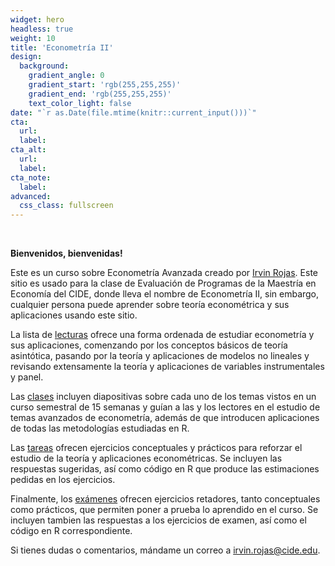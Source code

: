 ```yaml
---
widget: hero
headless: true
weight: 10
title: 'Econometría II'
design:
  background:
    gradient_angle: 0
    gradient_start: 'rgb(255,255,255)'
    gradient_end: 'rgb(255,255,255)'
    text_color_light: false
date: "`r as.Date(file.mtime(knitr::current_input()))`"
cta:
  url:
  label:
cta_alt:
  url:
  label:
cta_note:
  label:
advanced:
  css_class: fullscreen
---
```

<br>

**Bienvenidos, bienvenidas!**

Este es un curso sobre Econometría Avanzada creado por [Irvin Rojas](https://www.rojasirvin.com/). Este sitio es usado para la clase de Evaluación de Programas de la Maestría en Economía del CIDE, donde lleva el nombre de Econometría II, sin embargo, cualquier persona puede aprender sobre teoría econométrica y sus aplicaciones usando este sitio.

La lista de [lecturas](https://curso-ecnii.netlify.app/lecturas/) ofrece una forma ordenada de estudiar econometría y sus aplicaciones, comenzando por los conceptos básicos de teoría asintótica, pasando por la teoría y aplicaciones de modelos no lineales y revisando extensamente la teoría y aplicaciones de variables instrumentales y panel. 

Las [clases](https://curso-ecnii.netlify.app/clases/) incluyen diapositivas sobre cada uno de los temas vistos en un curso semestral de 15 semanas y guían a las y los lectores en el estudio de temas avanzados de econometría, además de que introducen aplicaciones de todas las metodologías estudiadas en R.

Las [tareas](https://curso-ecnii.netlify.app/tareas/) ofrecen ejercicios conceptuales y prácticos para reforzar el estudio de la teoría y aplicaciones econométricas. Se incluyen las respuestas sugeridas, así como código en R que produce las estimaciones pedidas en los ejercicios.

Finalmente, los [exámenes](https://curso-ecnii.netlify.app/examenes/) ofrecen ejercicios retadores, tanto conceptuales como prácticos, que permiten poner a prueba lo aprendido en el curso. Se incluyen tambien las respuestas a los ejercicios de examen, así como el código en R correspondiente.

Si tienes dudas o comentarios, mándame un correo a <irvin.rojas@cide.edu>.